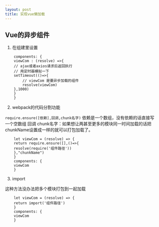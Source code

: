 ```yaml
---
layout: post
title: 实现vue懒加载
---
```


## Vue的异步组件

1. 在组建里设置

```
    components: {
    viewCom : (resolve) =>{
    // ajax或者axios请求后返回执行
    // 用定时器模拟一下
    setTimeout(()=>{
        // viewCom 是要异步加载的组件
        resolve(viewCom)
    },1000)
    }
    }
```

2. webpack的代码分割功能

`require.ensure([依赖],回调,chunk名字)`
依赖是一个数组，没有依赖的话直接写一个空数组
回调
chunk名字：如果想让两甚至更多的模块同一时间加载的话把chunkName设置成一样的就可以打包加载了。

```
    let viewCom = (resolve) => {
    return require.ensure([],()=>{
    resolve(require('组件路径'))
    },"chunkName")
    }
    components: {
    viewCom
    }
```

3. import

这种方法没办法把多个模块打包到一起加载

```
    let viewCom = (resolve) => {
    return import('组件路径')
    }
    components: {
    viewCom
    }
```

